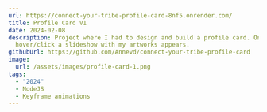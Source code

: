 ```yaml
---
url: https://connect-your-tribe-profile-card-8nf5.onrender.com/
title: Profile Card V1
date: 2024-02-08
description: Project where I had to design and build a profile card. On
  hover/click a slideshow with my artworks appears.
githubUrl: https://github.com/Annevd/connect-your-tribe-profile-card
image:
  url: /assets/images/profile-card-1.png
tags:
  - "2024"
  - NodeJS
  - Keyframe animations
---
```

